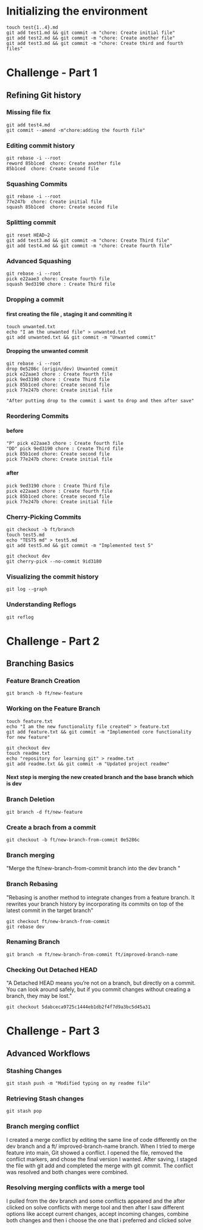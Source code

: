 # Initializing the environment
```
touch test{1..4}.md
git add test1.md && git commit -m "chore: Create initial file"
git add test2.md && git commit -m "chore: Create another file"
git add test3.md && git commit -m "chore: Create third and fourth files"
```
# Challenge - Part 1
## Refining Git history
### Missing file fix

```
git add test4.md
git commit --amend -m"chore:adding the fourth file"

```
### Editing commit history
```
git rebase -i --root
reword 85b1ced  chore: Create another file
85b1ced  chore: Create second file

```
### Squashing Commits

```
git rebase -i --root
77e247b  chore: Create initial file
squash 85b1ced  chore: Create second file

```
### Splitting commit 
```
git reset HEAD~2
git add test3.md && git commit -m "chore: Create Third file"
git add test4.md && git commit -m "chore: Create fourth file"

```
### Advanced Squashing


```
git rebase -i --root
pick e22aae3 chore: Create fourth file
squash 9ed3190 chore : Create Third file

```
### Dropping a commit 
#### first creating the file , staging it and commiting it
```
touch unwanted.txt
echo "I am the unwanted file" > unwanted.txt
git add unwanted.txt && git commit -m "Unwanted commit"

```
#### Dropping the unwanted commit
```
git rebase -i --root
drop 0e5286c (origin/dev) Unwanted commit  
pick e22aae3 chore : Create fourth file
pick 9ed3190 chore : Create Third file
pick 85b1ced chore: Create second file
pick 77e247b chore: Create initial file

"After putting drop to the commit i want to drop and then after save"

```
### Reordering Commits
#### before
```
"P" pick e22aae3 chore : Create fourth file
"DD" pick 9ed3190 chore : Create Third file
pick 85b1ced chore: Create second file
pick 77e247b chore: Create initial file
```
#### after
```
pick 9ed3190 chore : Create Third file
pick e22aae3 chore : Create fourth file
pick 85b1ced chore: Create second file
pick 77e247b chore: Create initial file
```

### Cherry-Picking Commits
```
git checkout -b ft/branch
touch test5.md 
echo "TEST5 md" > test5.md
git add test5.md && git commit -m "Implemented test 5"

git checkout dev
git cherry-pick --no-commit 9id3180 
```
### Visualizing the commit history
```
git log --graph
```

### Understanding Reflogs
```
git reflog
```


# Challenge - Part 2
## Branching Basics
### Feature Branch Creation
```
git branch -b ft/new-feature
```
### Working on the Feature Branch
```
touch feature.txt
echo "I am the new functionality file created" > feature.txt
git add feature.txt && git commit -m "Implemented core functionality for new feature"

git checkout dev
touch readme.txt
echo "repository for learning git" > readme.txt
git add readme.txt && git commit -m "Updated project readme"
```
#### Next step is merging the new created branch and the base branch which is dev
### Branch Deletion
```
git branch -d ft/new-feature
```

### Create a brach from a commit 
```
git checkout -b ft/new-branch-from-commit 0e5286c
```

### Branch merging
"Merge the ft/new-branch-from-commit branch into the dev branch "

### Branch Rebasing
"Rebasing is another method to integrate changes from a feature branch. It rewrites your branch history by incorporating its commits on top of the latest commit in the target branch"


```
git checkout ft/new-branch-from-commit
git rebase dev
```

### Renaming Branch

```
git branch -m ft/new-branch-from-commit ft/improved-branch-name
```

### Checking Out Detached HEAD
"A Detached HEAD means you’re not on a branch, but directly on a commit.
You can look around safely, but if you commit changes without creating a branch, they may be lost."
```
git checkout 5dabceca9725c1444eb1db2f4f7d9a3bc5d45a31

```

# Challenge - Part 3 
## Advanced Workflows
###  Stashing Changes
```
git stash push -m "Modified typing on my readme file"

```
### Retrieving Stash changes
```
git stash pop

```
### Branch merging conflict

I created a merge conflict by editing the same line of code differently on the dev branch and a ft/ improved-branch-name branch. When I tried to merge feature into main, Git showed a conflict. I opened the file, removed the conflict markers, and chose the final version I wanted. After saving, I staged the file with git add and completed the merge with git commit. The conflict was resolved and both changes were combined.

### Resolving merging conflicts with a merge tool
I pulled from the dev branch and some conflicts appeared and the after clicked on solve conflicts with merge tool and then after I saw different options like accept current changes, accept incoming changes, combine both changes and then i choose the one that i preferred and clicked solve
